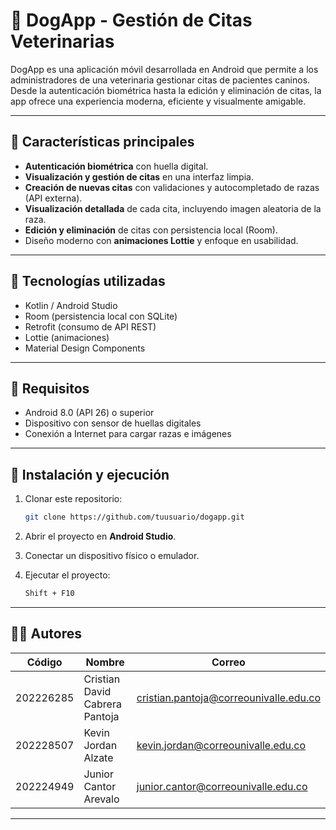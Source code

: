 # 🐶 DogApp - Gestión de Citas Veterinarias

DogApp es una aplicación móvil desarrollada en Android que permite a los administradores de una veterinaria gestionar citas de pacientes caninos. Desde la autenticación biométrica hasta la edición y eliminación de citas, la app ofrece una experiencia moderna, eficiente y visualmente amigable.

---

## 📱 Características principales

- **Autenticación biométrica** con huella digital.
- **Visualización y gestión de citas** en una interfaz limpia.
- **Creación de nuevas citas** con validaciones y autocompletado de razas (API externa).
- **Visualización detallada** de cada cita, incluyendo imagen aleatoria de la raza.
- **Edición y eliminación** de citas con persistencia local (Room).
- Diseño moderno con **animaciones Lottie** y enfoque en usabilidad.

---

## 🧱 Tecnologías utilizadas

- Kotlin / Android Studio
- Room (persistencia local con SQLite)
- Retrofit (consumo de API REST)
- Lottie (animaciones)
- Material Design Components

---

## 🔐 Requisitos

- Android 8.0 (API 26) o superior
- Dispositivo con sensor de huellas digitales
- Conexión a Internet para cargar razas e imágenes

---

## 🚀 Instalación y ejecución

1. Clonar este repositorio:

   ```bash
   git clone https://github.com/tuusuario/dogapp.git
   ```

2. Abrir el proyecto en **Android Studio**.

3. Conectar un dispositivo físico o emulador.

4. Ejecutar el proyecto:

   ```bash
   Shift + F10
   ```
---

## 👨‍💻 Autores

| Código     | Nombre                         | Correo                                     |
|------------|--------------------------------|--------------------------------------------|
| 202226285  | Cristian David Cabrera Pantoja | cristian.pantoja@correounivalle.edu.co     |
| 202228507  | Kevin Jordan Alzate            | kevin.jordan@correounivalle.edu.co         |
| 202224949  | Junior Cantor Arevalo          | junior.cantor@correounivalle.edu.co        |

---